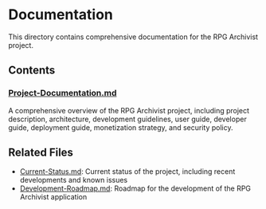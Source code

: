 # Documentation

This directory contains comprehensive documentation for the RPG Archivist project.

## Contents

### [Project-Documentation.md](./Project-Documentation.md)
A comprehensive overview of the RPG Archivist project, including project description, architecture, development guidelines, user guide, developer guide, deployment guide, monetization strategy, and security policy.

## Related Files
- [Current-Status.md](../Current-Status.md): Current status of the project, including recent developments and known issues
- [Development-Roadmap.md](../01-Core-Architecture/Development-Roadmap.md): Roadmap for the development of the RPG Archivist application
